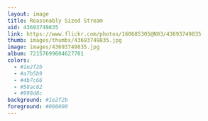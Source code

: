 ```yaml
---
layout: image
title: Reasonably Sized Stream
uid: 43693749835
link: https://www.flickr.com/photos/160685305@N03/43693749835
thumb: images/thumbs/43693749835.jpg
image: images/43693749835.jpg
album: 72157699604627701
colors: 
  - #1e2f2b
  - #a7b5b9
  - #4b7c66
  - #58ac82
  - #998d8c
background: #1e2f2b
foreground: #000000
---
```


